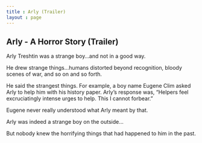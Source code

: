 ```yaml
---
title : Arly (Trailer)
layout : page
---
```

<h2>Arly - A Horror Story (Trailer)</h2>
<p> Arly Treshtin was a strange boy…and not in a good way.</p>
<p>	He drew strange things…humans distorted beyond recognition, bloody scenes of war, and so on and so forth.</p>
<p>	He said the strangest things. For example, a boy name Eugene Clim asked Arly to help him with his history paper. Arly’s response was, “Helpers feel excruciatingly intense urges to help. This I cannot forbear.”</p>
<p>	Eugene never really understood what Arly meant by that.</p>
<p>	Arly was indeed a strange boy on the outside…</p>
<p> But nobody knew the horrifying things that had happened to him in the past.</p>
